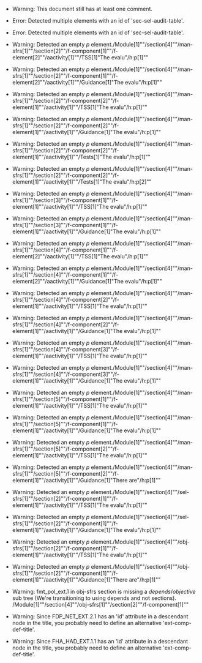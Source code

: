 * Warning: This document still has at least one comment.
* Error: Detected multiple elements with an id of 'sec-sel-audit-table'.
* Error: Detected multiple elements with an id of 'sec-sel-audit-table'.
* Warning: Detected an empty _p_ element./Module[1]""/section[4]""/man-sfrs[1]""/section[2]""/f-component[1]""/f-element[2]""/aactivity[1]""/TSS[1]"The evalu"/h:p[1]""
* Warning: Detected an empty _p_ element./Module[1]""/section[4]""/man-sfrs[1]""/section[2]""/f-component[1]""/f-element[2]""/aactivity[1]""/Guidance[1]"The evalu"/h:p[1]""
* Warning: Detected an empty _p_ element./Module[1]""/section[4]""/man-sfrs[1]""/section[2]""/f-component[2]""/f-element[1]""/aactivity[1]""/TSS[1]"The evalu"/h:p[1]""
* Warning: Detected an empty _p_ element./Module[1]""/section[4]""/man-sfrs[1]""/section[2]""/f-component[2]""/f-element[1]""/aactivity[1]""/Guidance[1]"The evalu"/h:p[1]""
* Warning: Detected an empty _p_ element./Module[1]""/section[4]""/man-sfrs[1]""/section[2]""/f-component[2]""/f-element[1]""/aactivity[1]""/Tests[1]"The evalu"/h:p[1]""
* Warning: Detected an empty _p_ element./Module[1]""/section[4]""/man-sfrs[1]""/section[2]""/f-component[2]""/f-element[1]""/aactivity[1]""/Tests[1]"The evalu"/h:p[2]""
* Warning: Detected an empty _p_ element./Module[1]""/section[4]""/man-sfrs[1]""/section[3]""/f-component[1]""/f-element[1]""/aactivity[1]""/TSS[1]"The evalu"/h:p[1]""
* Warning: Detected an empty _p_ element./Module[1]""/section[4]""/man-sfrs[1]""/section[3]""/f-component[1]""/f-element[1]""/aactivity[1]""/Guidance[1]"The evalu"/h:p[1]""
* Warning: Detected an empty _p_ element./Module[1]""/section[4]""/man-sfrs[1]""/section[4]""/f-component[1]""/f-element[2]""/aactivity[1]""/TSS[1]"The evalu"/h:p[1]""
* Warning: Detected an empty _p_ element./Module[1]""/section[4]""/man-sfrs[1]""/section[4]""/f-component[1]""/f-element[2]""/aactivity[1]""/Guidance[1]"The evalu"/h:p[1]""
* Warning: Detected an empty _p_ element./Module[1]""/section[4]""/man-sfrs[1]""/section[4]""/f-component[2]""/f-element[1]""/aactivity[1]""/TSS[1]"The evalu"/h:p[1]""
* Warning: Detected an empty _p_ element./Module[1]""/section[4]""/man-sfrs[1]""/section[4]""/f-component[2]""/f-element[1]""/aactivity[1]""/Guidance[1]"The evalu"/h:p[1]""
* Warning: Detected an empty _p_ element./Module[1]""/section[4]""/man-sfrs[1]""/section[4]""/f-component[3]""/f-element[1]""/aactivity[1]""/TSS[1]"The evalu"/h:p[1]""
* Warning: Detected an empty _p_ element./Module[1]""/section[4]""/man-sfrs[1]""/section[4]""/f-component[3]""/f-element[1]""/aactivity[1]""/Guidance[1]"The evalu"/h:p[1]""
* Warning: Detected an empty _p_ element./Module[1]""/section[4]""/man-sfrs[1]""/section[5]""/f-component[1]""/f-element[1]""/aactivity[1]""/TSS[1]"The evalu"/h:p[1]""
* Warning: Detected an empty _p_ element./Module[1]""/section[4]""/man-sfrs[1]""/section[5]""/f-component[1]""/f-element[1]""/aactivity[1]""/Guidance[1]"The evalu"/h:p[1]""
* Warning: Detected an empty _p_ element./Module[1]""/section[4]""/man-sfrs[1]""/section[5]""/f-component[2]""/f-element[1]""/aactivity[1]""/TSS[1]"The evalu"/h:p[1]""
* Warning: Detected an empty _p_ element./Module[1]""/section[4]""/man-sfrs[1]""/section[5]""/f-component[2]""/f-element[1]""/aactivity[1]""/Guidance[1]"There are"/h:p[1]""
* Warning: Detected an empty _p_ element./Module[1]""/section[4]""/sel-sfrs[1]""/section[2]""/f-component[1]""/f-element[1]""/aactivity[1]""/TSS[1]"The evalu"/h:p[1]""
* Warning: Detected an empty _p_ element./Module[1]""/section[4]""/sel-sfrs[1]""/section[2]""/f-component[1]""/f-element[1]""/aactivity[1]""/Guidance[1]"The evalu"/h:p[1]""
* Warning: Detected an empty _p_ element./Module[1]""/section[4]""/obj-sfrs[1]""/section[2]""/f-component[1]""/f-element[1]""/aactivity[1]""/TSS[1]"The evalu"/h:p[1]""
* Warning: Detected an empty _p_ element./Module[1]""/section[4]""/obj-sfrs[1]""/section[2]""/f-component[1]""/f-element[1]""/aactivity[1]""/Guidance[1]"There are"/h:p[1]""
* Warning: fmt_pol_ext.1 in obj-sfrs section is missing a _depends_/_objective_ sub tree (We're transitioning to using depends and not sections). /Module[1]""/section[4]""/obj-sfrs[1]""/section[2]""/f-component[1]""
* Warning: Since FDP_NET_EXT.2.1 has an 'id' attribute in a descendant node in the title, you probably need to define an alternative 'ext-comp-def-title'.
                       
* Warning: Since FHA_HAD_EXT.1.1 has an 'id' attribute in a descendant node in the title, you probably need to define an alternative 'ext-comp-def-title'.
                       
